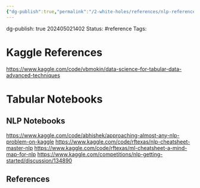 ```yaml
---
{"dg-publish":true,"permalink":"/2-white-holes/references/nlp-references/"}
---
```


dg-publish: true
202405021402
Status: #reference
Tags: 
# Kaggle References
https://www.kaggle.com/code/vbmokin/data-science-for-tabular-data-advanced-techniques
# Tabular Notebooks
## NLP Notebooks
https://www.kaggle.com/code/abhishek/approaching-almost-any-nlp-problem-on-kaggle
https://www.kaggle.com/code/rftexas/nlp-cheatsheet-master-nlp
https://www.kaggle.com/code/rftexas/ml-cheatsheet-a-mind-map-for-nlp
https://www.kaggle.com/competitions/nlp-getting-started/discussion/134890
## References
